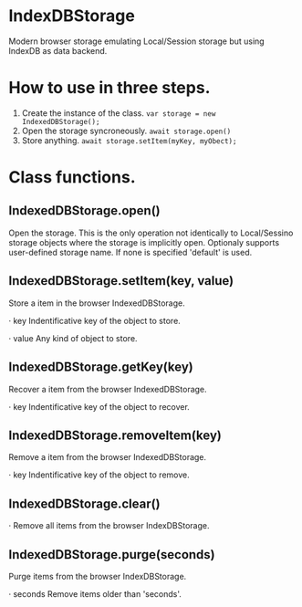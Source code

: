 # IndexDBStorage
Modern browser storage emulating Local/Session storage but using IndexDB as data backend.

# How to use in three steps.
1. Create the instance of the class.
`var storage = new IndexedDBStorage();`
2. Open the storage syncroneously.
`await storage.open()`
3. Store anything.
`await storage.setItem(myKey, myObect);`

# Class functions.
## IndexedDBStorage.open()
Open the storage. This is the only operation not identically to Local/Sessino storage objects where the storage is implicitly open.
Optionaly supports user-defined storage name. If none is specified 'default' is used.

## IndexedDBStorage.setItem(key, value)
Store a item in the browser IndexedDBStorage.

· key Indentificative key of the object to store.

· value Any kind of object to store.

## IndexedDBStorage.getKey(key)
Recover a item from the browser IndexedDBStorage.

· key Indentificative key of the object to recover. 

## IndexedDBStorage.removeItem(key)
Remove a item from the browser IndexedDBStorage.

· key Indentificative key of the object to remove. 

## IndexedDBStorage.clear()
· Remove all items from the browser IndexDBStorage.

## IndexedDBStorage.purge(seconds)
Purge items from the browser IndexDBStorage.

· seconds Remove items older than 'seconds'.


